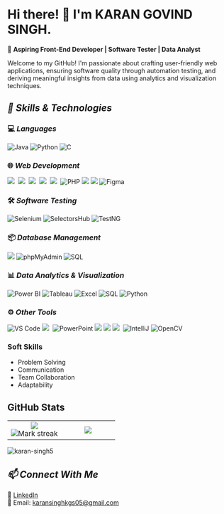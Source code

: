 # Hi there! 👋 I'm KARAN GOVIND SINGH.

🚀 **Aspiring Front-End Developer | Software Tester | Data Analyst**  

Welcome to my GitHub! I'm passionate about crafting user-friendly web applications, ensuring software quality through automation testing, and deriving meaningful insights from data using analytics and visualization techniques.  


## *🔹 Skills & Technologies* 

### 💻 *Languages*
<div align="left">
  <img src="https://img.shields.io/badge/Java-%23F89800.svg?logo=java&logoColor=white" alt="Java"/>
  <img src="https://img.shields.io/badge/Python-%233776AB.svg?logo=python&logoColor=white" alt="Python"/>
  <img src="https://img.shields.io/badge/C-%23A8B9CC.svg?logo=c&logoColor=white" alt="C"/>
</div>

### 🌐 *Web Development*
<img src="https://img.shields.io/badge/HTML-%23E34F26.svg?logo=html5&logoColor=white"> 
<img src="https://img.shields.io/badge/CSS-1572B6?logo=css3&logoColor=fff"> 
<img src="https://img.shields.io/badge/JavaScript-F7DF1E?logo=javascript&logoColor=000"> 
<img src="https://img.shields.io/badge/Tailwind%20CSS-%2338B2AC.svg?logo=tailwind-css&logoColor=white"> 
<img src="https://img.shields.io/badge/Hostinger-673DE6?logo=hostinger&logoColor=fff"> 
![PHP](https://img.shields.io/badge/PHP-%238777BB.svg?logo=php&logoColor=white) 
<img src="https://img.shields.io/badge/Django-%23092E20.svg?logo=django&logoColor=white">
<img src="https://img.shields.io/badge/MongoDB-%234ea94b.svg?logo=mongodb&logoColor=white">
![Figma](https://img.shields.io/badge/Figma-%23F24E1E.svg?logo=figma&logoColor=white)

### 🛠 *Software Testing*

<div align="left">
  <img src="https://img.shields.io/badge/Selenium-%2300A3E0.svg?logo=selenium&logoColor=white" alt="Selenium"/>
  <img src="https://img.shields.io/badge/SelectorsHub-%230A3C4E.svg?logo=selectorshub&logoColor=white" alt="SelectorsHub"/>
  <img src="https://img.shields.io/badge/TestNG-%23E9A000.svg?logo=testng&logoColor=white" alt="TestNG"/>
</div>

### 📦 *Database Management*  
<div align="left">
  <img src="https://img.shields.io/badge/MySQL-4479A1?logo=mysql&logoColor=fff">
  <img src="https://img.shields.io/badge/phpMyAdmin-%23A8B9CC.svg?logo=phpmyadmin&logoColor=white" alt="phpMyAdmin"/>
  <img src="https://img.shields.io/badge/SQL-%23007B8C.svg?logo=mysql&logoColor=white" alt="SQL"/> 
</div>

### 📊 *Data Analytics & Visualization*  

<div align="left">
  <img src="https://img.shields.io/badge/Power_BI-%23036588.svg?logo=powerbi&logoColor=white" alt="Power BI"/>
  <img src="https://img.shields.io/badge/Tableau-%23E97627.svg?logo=tableau&logoColor=white" alt="Tableau"/>
  <img src="https://img.shields.io/badge/Excel-%231972C1.svg?logo=microsoft-excel&logoColor=white" alt="Excel"/>
  <img src="https://img.shields.io/badge/SQL-%23007B8C.svg?logo=mysql&logoColor=white" alt="SQL"/>
  <img src="https://img.shields.io/badge/Python-%233776AB.svg?logo=python&logoColor=white" alt="Python"/>
</div>

### ⚙️ *Other Tools*  

<div align="left"> 
  <img src="https://img.shields.io/badge/Visual_Studio_Code-%23007ACC.svg?logo=visualstudiocode&logoColor=white" alt="VS Code"/>
  <img src="https://img.shields.io/badge/GitHub-%23121011.svg?logo=github&logoColor=white"> 
  <img src="https://img.shields.io/badge/PowerPoint-%23D91C2B.svg?logo=microsoft-powerpoint&logoColor=white" alt="PowerPoint"/> 
  <img src="https://img.shields.io/badge/Anaconda-44A833?logo=anaconda&logoColor=fff">
  <img src="https://img.shields.io/badge/ChatGPT-74aa9c?logo=openai&logoColor=white">
  <img src="https://img.shields.io/badge/Google%20Assistant-4285F4?logo=googleassistant&logoColor=fff"> 
  <img src="https://img.shields.io/badge/IntelliJ_IDEA-%23000000.svg?logo=intellijidea&logoColor=white" alt="IntelliJ"/>
  <img src="https://img.shields.io/badge/OpenCV-%230D1D1B.svg?logo=opencv&logoColor=white" alt="OpenCV"/>  
</div>

### Soft Skills  
  - Problem Solving  
  - Communication  
  - Team Collaboration  
  - Adaptability  

## GitHub Stats

<table><tbody><tr border="none"><td width="50%" align="center">
<img align="center" src="https://readme-stats-fork-mauve.vercel.app/api/?username=karan-singh5&theme=dark&show_icons=true&count_private=true"><br>
<img alt="Mark streak" src="https://github-readme-streak-stats-five-roan.vercel.app?user=karan-singh5&theme=dark"></td><td width="50%" align="center">
<img align="center" src="https://readme-stats-fork-mauve.vercel.app/api/top-langs/?username=karan-singh5&theme=dark&hide_border=false&no-bg=true&no-frame=true&langs_count=6"></td></tr></tbody></table>
<p align="left"> <img src="https://komarev.com/ghpvc/?username=karan-singh5&label=Profile%20views&color=0e75b6&style=flat" alt="karan-singh5" /> </p>

## *📫 Connect With Me*  
🔗 [LinkedIn](https://www.linkedin.com/in/karan-govind-singh/)  
📧 Email: karansinghkgs05@gmail.com  
